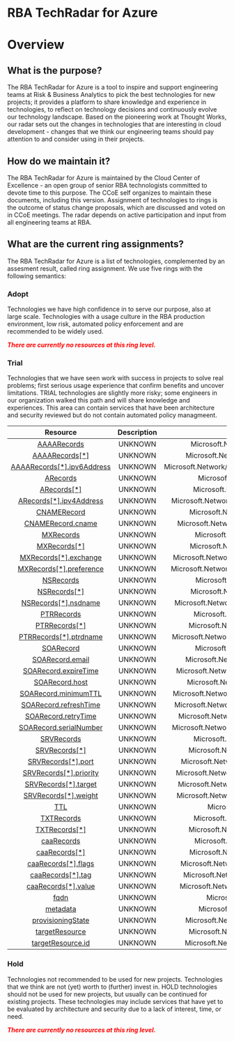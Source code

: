 
RBA TechRadar for Azure
=======================

# Overview

## What is the purpose?


The RBA TechRadar for Azure is a tool to inspire and support engineering teams at Risk & Business Analytics to pick the best technologies for new projects; it provides a platform to share knowledge and experience in technologies, to reflect on technology decisions and continuously evolve our technology landscape.  Based on the pioneering work at Thought Works, our radar sets out the changes in technologies that are interesting in cloud development - changes that we think our engineering teams should pay attention to and consider using in their projects.
## How do we maintain it?


The RBA TechRadar for Azure is maintained by the Cloud Center of Excellence - an open group of senior RBA technologists committed to devote time to this purpose.  The CCoE self organizes to maintain these documents, including this version.  Assignment of technologies to rings is the outcome of status change proposals, which are discussed and voted on in CCoE meetings.  The radar depends on active participation and input from all engineering teams at RBA.
## What are the current ring assignments?


The RBA TechRadar for Azure is a list of technologies, complemented by an assesment result, called ring assignment.  We use five rings with the following semantics:
### Adopt


Technologies we have high confidence in to serve our purpose, also at large scale.  Technologies with a usage culture in the RBA production environment, low risk, automated policy enforcement and are recommended to be widely used.  
  
***<font color="red"> There are currently no resources at this ring level. </font>***
### Trial


Technologies that we have seen work with success in projects to solve real problems;  first serious usage experience that confirm benefits and uncover limitations.  TRIAL technologies are slightly more risky; some engineers in our organization walked this path and will share knowledge and experiences.  This area can contain services that have been architecture and security reviewed but do not contain automated policy managmeent.  

|Resource|Description|Path|Status|
| :---: | :---: | :---: | :---: |
|[AAAARecords](https://github.com/openrba/python-azure-techradar/Microsoft.Network/dnszones/TXT/AAAARecords/README.md)|UNKNOWN|Microsoft.Network/dnszones/TXT/AAAARecords|TRIAL|
|[AAAARecords[*]](https://github.com/openrba/python-azure-techradar/Microsoft.Network/dnszones/TXT/AAAARecords[*]/README.md)|UNKNOWN|Microsoft.Network/dnszones/TXT/AAAARecords[*]|TRIAL|
|[AAAARecords[*].ipv6Address](https://github.com/openrba/python-azure-techradar/Microsoft.Network/dnszones/TXT/AAAARecords[*].ipv6Address/README.md)|UNKNOWN|Microsoft.Network/dnszones/TXT/AAAARecords[*].ipv6Address|TRIAL|
|[ARecords](https://github.com/openrba/python-azure-techradar/Microsoft.Network/dnszones/TXT/ARecords/README.md)|UNKNOWN|Microsoft.Network/dnszones/TXT/ARecords|TRIAL|
|[ARecords[*]](https://github.com/openrba/python-azure-techradar/Microsoft.Network/dnszones/TXT/ARecords[*]/README.md)|UNKNOWN|Microsoft.Network/dnszones/TXT/ARecords[*]|TRIAL|
|[ARecords[*].ipv4Address](https://github.com/openrba/python-azure-techradar/Microsoft.Network/dnszones/TXT/ARecords[*].ipv4Address/README.md)|UNKNOWN|Microsoft.Network/dnszones/TXT/ARecords[*].ipv4Address|TRIAL|
|[CNAMERecord](https://github.com/openrba/python-azure-techradar/Microsoft.Network/dnszones/TXT/CNAMERecord/README.md)|UNKNOWN|Microsoft.Network/dnszones/TXT/CNAMERecord|TRIAL|
|[CNAMERecord.cname](https://github.com/openrba/python-azure-techradar/Microsoft.Network/dnszones/TXT/CNAMERecord.cname/README.md)|UNKNOWN|Microsoft.Network/dnszones/TXT/CNAMERecord.cname|TRIAL|
|[MXRecords](https://github.com/openrba/python-azure-techradar/Microsoft.Network/dnszones/TXT/MXRecords/README.md)|UNKNOWN|Microsoft.Network/dnszones/TXT/MXRecords|TRIAL|
|[MXRecords[*]](https://github.com/openrba/python-azure-techradar/Microsoft.Network/dnszones/TXT/MXRecords[*]/README.md)|UNKNOWN|Microsoft.Network/dnszones/TXT/MXRecords[*]|TRIAL|
|[MXRecords[*].exchange](https://github.com/openrba/python-azure-techradar/Microsoft.Network/dnszones/TXT/MXRecords[*].exchange/README.md)|UNKNOWN|Microsoft.Network/dnszones/TXT/MXRecords[*].exchange|TRIAL|
|[MXRecords[*].preference](https://github.com/openrba/python-azure-techradar/Microsoft.Network/dnszones/TXT/MXRecords[*].preference/README.md)|UNKNOWN|Microsoft.Network/dnszones/TXT/MXRecords[*].preference|TRIAL|
|[NSRecords](https://github.com/openrba/python-azure-techradar/Microsoft.Network/dnszones/TXT/NSRecords/README.md)|UNKNOWN|Microsoft.Network/dnszones/TXT/NSRecords|TRIAL|
|[NSRecords[*]](https://github.com/openrba/python-azure-techradar/Microsoft.Network/dnszones/TXT/NSRecords[*]/README.md)|UNKNOWN|Microsoft.Network/dnszones/TXT/NSRecords[*]|TRIAL|
|[NSRecords[*].nsdname](https://github.com/openrba/python-azure-techradar/Microsoft.Network/dnszones/TXT/NSRecords[*].nsdname/README.md)|UNKNOWN|Microsoft.Network/dnszones/TXT/NSRecords[*].nsdname|TRIAL|
|[PTRRecords](https://github.com/openrba/python-azure-techradar/Microsoft.Network/dnszones/TXT/PTRRecords/README.md)|UNKNOWN|Microsoft.Network/dnszones/TXT/PTRRecords|TRIAL|
|[PTRRecords[*]](https://github.com/openrba/python-azure-techradar/Microsoft.Network/dnszones/TXT/PTRRecords[*]/README.md)|UNKNOWN|Microsoft.Network/dnszones/TXT/PTRRecords[*]|TRIAL|
|[PTRRecords[*].ptrdname](https://github.com/openrba/python-azure-techradar/Microsoft.Network/dnszones/TXT/PTRRecords[*].ptrdname/README.md)|UNKNOWN|Microsoft.Network/dnszones/TXT/PTRRecords[*].ptrdname|TRIAL|
|[SOARecord](https://github.com/openrba/python-azure-techradar/Microsoft.Network/dnszones/TXT/SOARecord/README.md)|UNKNOWN|Microsoft.Network/dnszones/TXT/SOARecord|TRIAL|
|[SOARecord.email](https://github.com/openrba/python-azure-techradar/Microsoft.Network/dnszones/TXT/SOARecord.email/README.md)|UNKNOWN|Microsoft.Network/dnszones/TXT/SOARecord.email|TRIAL|
|[SOARecord.expireTime](https://github.com/openrba/python-azure-techradar/Microsoft.Network/dnszones/TXT/SOARecord.expireTime/README.md)|UNKNOWN|Microsoft.Network/dnszones/TXT/SOARecord.expireTime|TRIAL|
|[SOARecord.host](https://github.com/openrba/python-azure-techradar/Microsoft.Network/dnszones/TXT/SOARecord.host/README.md)|UNKNOWN|Microsoft.Network/dnszones/TXT/SOARecord.host|TRIAL|
|[SOARecord.minimumTTL](https://github.com/openrba/python-azure-techradar/Microsoft.Network/dnszones/TXT/SOARecord.minimumTTL/README.md)|UNKNOWN|Microsoft.Network/dnszones/TXT/SOARecord.minimumTTL|TRIAL|
|[SOARecord.refreshTime](https://github.com/openrba/python-azure-techradar/Microsoft.Network/dnszones/TXT/SOARecord.refreshTime/README.md)|UNKNOWN|Microsoft.Network/dnszones/TXT/SOARecord.refreshTime|TRIAL|
|[SOARecord.retryTime](https://github.com/openrba/python-azure-techradar/Microsoft.Network/dnszones/TXT/SOARecord.retryTime/README.md)|UNKNOWN|Microsoft.Network/dnszones/TXT/SOARecord.retryTime|TRIAL|
|[SOARecord.serialNumber](https://github.com/openrba/python-azure-techradar/Microsoft.Network/dnszones/TXT/SOARecord.serialNumber/README.md)|UNKNOWN|Microsoft.Network/dnszones/TXT/SOARecord.serialNumber|TRIAL|
|[SRVRecords](https://github.com/openrba/python-azure-techradar/Microsoft.Network/dnszones/TXT/SRVRecords/README.md)|UNKNOWN|Microsoft.Network/dnszones/TXT/SRVRecords|TRIAL|
|[SRVRecords[*]](https://github.com/openrba/python-azure-techradar/Microsoft.Network/dnszones/TXT/SRVRecords[*]/README.md)|UNKNOWN|Microsoft.Network/dnszones/TXT/SRVRecords[*]|TRIAL|
|[SRVRecords[*].port](https://github.com/openrba/python-azure-techradar/Microsoft.Network/dnszones/TXT/SRVRecords[*].port/README.md)|UNKNOWN|Microsoft.Network/dnszones/TXT/SRVRecords[*].port|TRIAL|
|[SRVRecords[*].priority](https://github.com/openrba/python-azure-techradar/Microsoft.Network/dnszones/TXT/SRVRecords[*].priority/README.md)|UNKNOWN|Microsoft.Network/dnszones/TXT/SRVRecords[*].priority|TRIAL|
|[SRVRecords[*].target](https://github.com/openrba/python-azure-techradar/Microsoft.Network/dnszones/TXT/SRVRecords[*].target/README.md)|UNKNOWN|Microsoft.Network/dnszones/TXT/SRVRecords[*].target|TRIAL|
|[SRVRecords[*].weight](https://github.com/openrba/python-azure-techradar/Microsoft.Network/dnszones/TXT/SRVRecords[*].weight/README.md)|UNKNOWN|Microsoft.Network/dnszones/TXT/SRVRecords[*].weight|TRIAL|
|[TTL](https://github.com/openrba/python-azure-techradar/Microsoft.Network/dnszones/TXT/TTL/README.md)|UNKNOWN|Microsoft.Network/dnszones/TXT/TTL|TRIAL|
|[TXTRecords](https://github.com/openrba/python-azure-techradar/Microsoft.Network/dnszones/TXT/TXTRecords/README.md)|UNKNOWN|Microsoft.Network/dnszones/TXT/TXTRecords|TRIAL|
|[TXTRecords[*]](https://github.com/openrba/python-azure-techradar/Microsoft.Network/dnszones/TXT/TXTRecords[*]/README.md)|UNKNOWN|Microsoft.Network/dnszones/TXT/TXTRecords[*]|TRIAL|
|[caaRecords](https://github.com/openrba/python-azure-techradar/Microsoft.Network/dnszones/TXT/caaRecords/README.md)|UNKNOWN|Microsoft.Network/dnszones/TXT/caaRecords|TRIAL|
|[caaRecords[*]](https://github.com/openrba/python-azure-techradar/Microsoft.Network/dnszones/TXT/caaRecords[*]/README.md)|UNKNOWN|Microsoft.Network/dnszones/TXT/caaRecords[*]|TRIAL|
|[caaRecords[*].flags](https://github.com/openrba/python-azure-techradar/Microsoft.Network/dnszones/TXT/caaRecords[*].flags/README.md)|UNKNOWN|Microsoft.Network/dnszones/TXT/caaRecords[*].flags|TRIAL|
|[caaRecords[*].tag](https://github.com/openrba/python-azure-techradar/Microsoft.Network/dnszones/TXT/caaRecords[*].tag/README.md)|UNKNOWN|Microsoft.Network/dnszones/TXT/caaRecords[*].tag|TRIAL|
|[caaRecords[*].value](https://github.com/openrba/python-azure-techradar/Microsoft.Network/dnszones/TXT/caaRecords[*].value/README.md)|UNKNOWN|Microsoft.Network/dnszones/TXT/caaRecords[*].value|TRIAL|
|[fqdn](https://github.com/openrba/python-azure-techradar/Microsoft.Network/dnszones/TXT/fqdn/README.md)|UNKNOWN|Microsoft.Network/dnszones/TXT/fqdn|TRIAL|
|[metadata](https://github.com/openrba/python-azure-techradar/Microsoft.Network/dnszones/TXT/metadata/README.md)|UNKNOWN|Microsoft.Network/dnszones/TXT/metadata|TRIAL|
|[provisioningState](https://github.com/openrba/python-azure-techradar/Microsoft.Network/dnszones/TXT/provisioningState/README.md)|UNKNOWN|Microsoft.Network/dnszones/TXT/provisioningState|TRIAL|
|[targetResource](https://github.com/openrba/python-azure-techradar/Microsoft.Network/dnszones/TXT/targetResource/README.md)|UNKNOWN|Microsoft.Network/dnszones/TXT/targetResource|TRIAL|
|[targetResource.id](https://github.com/openrba/python-azure-techradar/Microsoft.Network/dnszones/TXT/targetResource.id/README.md)|UNKNOWN|Microsoft.Network/dnszones/TXT/targetResource.id|TRIAL|

### Hold


Technologies not recommended to be used for new projects. Technologies that we think are not (yet) worth to (further) invest in.  HOLD technologies should not be used for new projects, but usually can be continued for existing projects.  These technologies may include services that have yet to be evaluated by architecture and security due to a lack of interest, time, or need.  
  
***<font color="red"> There are currently no resources at this ring level. </font>***